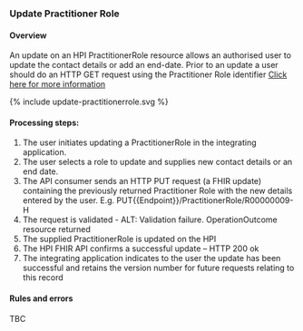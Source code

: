 


### Update Practitioner Role

#### Overview

An update on an HPI PractitionerRole resource allows an authorised user to update the contact details or add an end-date.
Prior to an update a user should do an HTTP GET request using the Practitioner Role identifier [Click here for more information](/getPracRole.html)

<div>
{% include update-practitionerrole.svg %}
</div>

#### Processing steps:

1.	The user initiates updating a PractitionerRole in the integrating application.
2.	The user selects a role to update and supplies new contact details or an end date.
3.	The API consumer sends an HTTP PUT request (a FHIR update) containing the previously returned Practitioner Role with the new details entered by the user. E.g. PUT{{Endpoint}}/PractitionerRole/R00000009-H
4.	The request is validated - ALT: Validation failure. OperationOutcome resource returned
5.	The supplied PractitionerRole is updated on the HPI
6.	The HPI FHIR API confirms a successful update – HTTP 200 ok
7.	The integrating application indicates to the user the update has been successful and retains the version number for future requests relating to this record

#### Rules and errors
TBC

